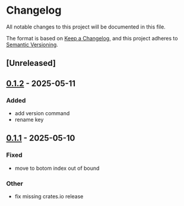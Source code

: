 # Changelog

All notable changes to this project will be documented in this file.

The format is based on [Keep a Changelog](https://keepachangelog.com/en/1.0.0/),
and this project adheres to [Semantic Versioning](https://semver.org/spec/v2.0.0.html).

## [Unreleased]

## [0.1.2](https://github.com/aguss787/jedit/compare/v0.1.1...v0.1.2) - 2025-05-11

### Added

- add version command
- rename key

## [0.1.1](https://github.com/aguss787/jedit/compare/v0.1.0...v0.1.1) - 2025-05-10

### Fixed

- move to botom index out of bound

### Other

- fix missing crates.io release
